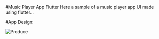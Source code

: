 #Music Player App Flutter
 Here a sample of a music player app UI made using flutter...

#App Design: 

![Produce](https://user-images.githubusercontent.com/31183466/84112713-eaaf2180-aa46-11ea-81c4-31439718bf53.gif)
